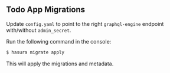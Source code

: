 ## Todo App Migrations

Update `config.yaml` to point to the right `graphql-engine` endpoint with/without `admin_secret`.

Run the following command in the console:
```bash
$ hasura migrate apply
```
This will apply the migrations and metadata.
